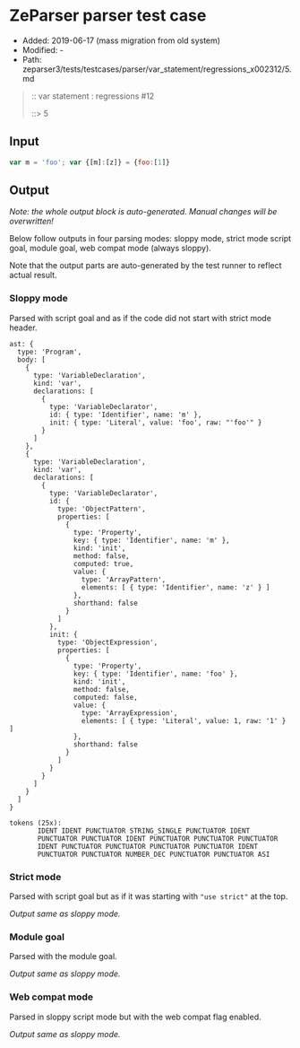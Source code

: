 # ZeParser parser test case

- Added: 2019-06-17 (mass migration from old system)
- Modified: -
- Path: zeparser3/tests/testcases/parser/var_statement/regressions_x002312/5.md

> :: var statement : regressions #12
>
> ::>  5

## Input

`````js
var m = 'foo'; var {[m]:[z]} = {foo:[1]}
`````

## Output

_Note: the whole output block is auto-generated. Manual changes will be overwritten!_

Below follow outputs in four parsing modes: sloppy mode, strict mode script goal, module goal, web compat mode (always sloppy).

Note that the output parts are auto-generated by the test runner to reflect actual result.

### Sloppy mode

Parsed with script goal and as if the code did not start with strict mode header.

`````
ast: {
  type: 'Program',
  body: [
    {
      type: 'VariableDeclaration',
      kind: 'var',
      declarations: [
        {
          type: 'VariableDeclarator',
          id: { type: 'Identifier', name: 'm' },
          init: { type: 'Literal', value: 'foo', raw: "'foo'" }
        }
      ]
    },
    {
      type: 'VariableDeclaration',
      kind: 'var',
      declarations: [
        {
          type: 'VariableDeclarator',
          id: {
            type: 'ObjectPattern',
            properties: [
              {
                type: 'Property',
                key: { type: 'Identifier', name: 'm' },
                kind: 'init',
                method: false,
                computed: true,
                value: {
                  type: 'ArrayPattern',
                  elements: [ { type: 'Identifier', name: 'z' } ]
                },
                shorthand: false
              }
            ]
          },
          init: {
            type: 'ObjectExpression',
            properties: [
              {
                type: 'Property',
                key: { type: 'Identifier', name: 'foo' },
                kind: 'init',
                method: false,
                computed: false,
                value: {
                  type: 'ArrayExpression',
                  elements: [ { type: 'Literal', value: 1, raw: '1' } ]
                },
                shorthand: false
              }
            ]
          }
        }
      ]
    }
  ]
}

tokens (25x):
       IDENT IDENT PUNCTUATOR STRING_SINGLE PUNCTUATOR IDENT
       PUNCTUATOR PUNCTUATOR IDENT PUNCTUATOR PUNCTUATOR PUNCTUATOR
       IDENT PUNCTUATOR PUNCTUATOR PUNCTUATOR PUNCTUATOR IDENT
       PUNCTUATOR PUNCTUATOR NUMBER_DEC PUNCTUATOR PUNCTUATOR ASI
`````

### Strict mode

Parsed with script goal but as if it was starting with `"use strict"` at the top.

_Output same as sloppy mode._

### Module goal

Parsed with the module goal.

_Output same as sloppy mode._

### Web compat mode

Parsed in sloppy script mode but with the web compat flag enabled.

_Output same as sloppy mode._
